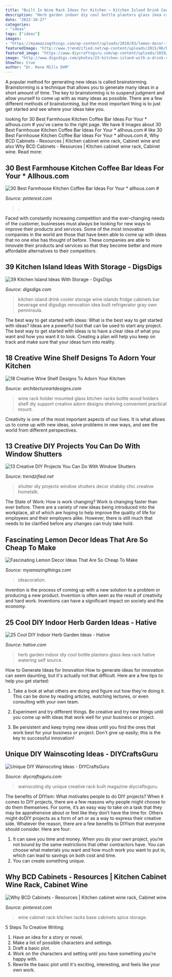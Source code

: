 ```yaml
---
title: "Built In Wine Rack Ideas For Kitchen ~ Kitchen Island Drink Cooler Storage Wine Islands Fridge Cabinets Bar Beverage End Digsdigs Renovation Idea Built Refrigerator Gray Own Penninsula"
description: "Herb garden indoor diy cool bottle planters glass ikea rack hative watering self source"
date: "2022-10-27"
categories:
- "ideas"
tags: ["ideas"]
images:
- "https://myamazingthings.com/wp-content/uploads/2018/03/lemon-decor-3-.jpg"
featuredImage: "http://www.trendzified.net/wp-content/uploads/2015/06/DIY-shutter-projects7.jpg"
featured_image: "https://www.diycraftsguru.com/wp-content/uploads/2019/04/Creative-DIY-Wainscoting-Ideas-14.jpg"
image: "http://www.digsdigs.com/photos/23-kitchen-island-with-a-drink-cooler.jpg"
ShowToc: true
author: "Dr. Rene Mills DVM"
---
```



A popular method for generating new ideas is called brainstorming. Brainstorming is a technique that allows you to generate many ideas in a short amount of time. The key to brainstorming is to suspend judgment and allow yourself to come up with as many ideas as possible. There are a few different methods of brainstorming, but the most important thing is to just get started and see where your ideas take you.

	

		
looking for 30 Best Farmhouse Kitchen Coffee Bar Ideas For Your * allhous.com # you've came to the right page. We have 8 Images about 30 Best Farmhouse Kitchen Coffee Bar Ideas For Your * allhous.com # like 30 Best Farmhouse Kitchen Coffee Bar Ideas For Your * allhous.com #, Why BCD Cabinets - Resources | Kitchen cabinet wine rack, Cabinet wine and also Why BCD Cabinets - Resources | Kitchen cabinet wine rack, Cabinet wine. Read more:
		
    
## 30 Best Farmhouse Kitchen Coffee Bar Ideas For Your * Allhous.com #

<img loading=lazy src="https://i.pinimg.com/736x/a5/7f/1f/a57f1fc28e38a5a0fd45ee220f92d3f4.jpg" onerror="this.onerror=null;this.src='https://tse1.mm.bing.net/th?id=OIP.PEbJa3S_k5jJp2deKvbpwQHaNJ&amp;pid=15.1';" alt="30 Best Farmhouse Kitchen Coffee Bar Ideas For Your * allhous.com #">

_Source: pinterest.com_

>. 

	

Faced with constantly increasing competition and the ever-changing needs of the customer, businesses must always be looking for new ways to improve their products and services. Some of the most innovative companies in the world are those that have been able to come up with ideas that no one else has thought of before. These companies are able to innovate their products and services so that they become better and more affordable alternatives to their competitors.

    
## 39 Kitchen Island Ideas With Storage - DigsDigs

<img loading=lazy src="http://www.digsdigs.com/photos/23-kitchen-island-with-a-drink-cooler.jpg" onerror="this.onerror=null;this.src='https://tse4.mm.bing.net/th?id=OIP.-FdT9yzwLTcNJXpPRxxxngHaLH&amp;pid=15.1';" alt="39 Kitchen Island Ideas With Storage - DigsDigs">

_Source: digsdigs.com_

>kitchen island drink cooler storage wine islands fridge cabinets bar beverage end digsdigs renovation idea built refrigerator gray own penninsula. 

	

The best way to get started with ideas: What is the best way to get started with ideas?
Ideas are a powerful tool that can be used to start any project. The best way to get started with ideas is to have a clear idea of what you want and how you want it to look. Creating a plan will help you keep on track and make sure that your ideas turn into reality.

    
## 18 Creative Wine Shelf Designs To Adorn Your Kitchen

<img loading=lazy src="https://www.architectureartdesigns.com/wp-content/uploads/2016/11/12-45.jpg" onerror="this.onerror=null;this.src='https://tse1.mm.bing.net/th?id=OIP.TVOlewfuJxsuaWDKo1jMYgHaLT&amp;pid=15.1';" alt="18 Creative Wine Shelf Designs To Adorn Your Kitchen">

_Source: architectureartdesigns.com_

>wine rack holder mounted glass kitchen racks bottle wood holders shelf diy support creative adorn designs shelving convenient practical mount. 

	

Creativity is one of the most important aspects of our lives. It is what allows us to come up with new ideas, solve problems in new ways, and see the world from different perspectives.

    
## 13 Creative DIY Projects You Can Do With Window Shutters

<img loading=lazy src="http://www.trendzified.net/wp-content/uploads/2015/06/DIY-shutter-projects7.jpg" onerror="this.onerror=null;this.src='https://tse2.mm.bing.net/th?id=OIP._K0MVg54qsfCDHYj_hNyNQHaLH&amp;pid=15.1';" alt="13 Creative DIY Projects You Can Do With Window Shutters">

_Source: trendzified.net_

>shutter diy projects window shutters decor shabby chic creative hometalk. 

	

The State of Work: How is work changing?
Work is changing faster than ever before. There are a variety of new ideas being introduced into the workplace, all of which are hoping to help improve the quality of life for employees and their employers alike. However, there is still much that needs to be clarified before any changes can truly take hold.

    
## Fascinating Lemon Decor Ideas That Are So Cheap To Make

<img loading=lazy src="https://myamazingthings.com/wp-content/uploads/2018/03/lemon-decor-3-.jpg" onerror="this.onerror=null;this.src='https://tse3.mm.bing.net/th?id=OIP.0Q49iKkFxlO67XwWgmbpaAHaLI&amp;pid=15.1';" alt="Fascinating Lemon Decor Ideas That Are So Cheap To Make">

_Source: myamazingthings.com_

>ideacoration. 

	

Invention is the process of coming up with a new solution to a problem or producing a new product. Invention is often seen as the result of creativity and hard work. Inventions can have a significant impact on society and the economy.

    
## 25 Cool DIY Indoor Herb Garden Ideas - Hative

<img loading=lazy src="https://hative.com/wp-content/uploads/2014/11/indoor-garden/8-indoor-herb-garden-ikea-wine-rack.jpg" onerror="this.onerror=null;this.src='https://tse4.mm.bing.net/th?id=OIP.9tzui6D6x4a6r54zKx9KoAHaLD&amp;pid=15.1';" alt="25 Cool DIY Indoor Herb Garden Ideas - Hative">

_Source: hative.com_

>herb garden indoor diy cool bottle planters glass ikea rack hative watering self source. 

	

How to Generate Ideas for Innovation
How to generate ideas for innovation can seem daunting, but it's actually not that difficult. Here are a few tips to help you get started:
1. Take a look at what others are doing and figure out how they're doing it. This can be done by reading articles, watching lectures, or even consulting with your own team.

2. Experiment and try different things. Be creative and try new things until you come up with ideas that work well for your business or project.

3. Be persistent and keep trying new ideas until you find the ones that work best for your business or project. Don't give up easily; this is the key to successful innovation!

    
## Unique DIY Wainscoting Ideas - DIYCraftsGuru

<img loading=lazy src="https://www.diycraftsguru.com/wp-content/uploads/2019/04/Creative-DIY-Wainscoting-Ideas-14.jpg" onerror="this.onerror=null;this.src='https://tse1.mm.bing.net/th?id=OIP.oR3c9L8jTMwEW4h5kvMzMQHaJ4&amp;pid=15.1';" alt="Unique DIY Wainscoting Ideas - DIYCraftsGuru">

_Source: diycraftsguru.com_

>wainscoting diy unique creative rack built magazine diycraftsguru. 

	

The benefits of DIYism: What motivates people to do DIY projects?
When it comes to DIY projects, there are a few reasons why people might choose to do them themselves. For some, it’s an easy way to take on a task that they may be apprehensive about or feel like they don’t have the time for. Others might doDIY projects as a form of art or as a way to express their creative side. Whatever the reason, there are a few benefits to DIYism that everyone should consider. Here are four: 
1) It can save you time and money. When you do your own project, you’re not bound by the same restrictions that other contractors have. You can choose what materials you want and how much work you want to put in, which can lead to savings on both cost and time. 
2) You can create something unique.

    
## Why BCD Cabinets - Resources | Kitchen Cabinet Wine Rack, Cabinet Wine

<img loading=lazy src="https://i.pinimg.com/736x/ce/74/5c/ce745ccea13630c03b09d3b9d69bf50a--kitchen-wine-racks-wine-rack-cabinet.jpg" onerror="this.onerror=null;this.src='https://tse3.mm.bing.net/th?id=OIP.vAo7UMQV0KxEL1a27qmpQAHaJ4&amp;pid=15.1';" alt="Why BCD Cabinets - Resources | Kitchen cabinet wine rack, Cabinet wine">

_Source: pinterest.com_

>wine cabinet rack kitchen racks base cabinets spice storage. 

	

5 Steps To Creative Writing:
1. Have an idea for a story or novel.
2. Make a list of possible characters and settings.
3. Draft a basic plot.
4. Work on the characters and setting until you have something you're happy with.
5. Rewrite the basic plot until it's exciting, interesting, and feels like your own work.

